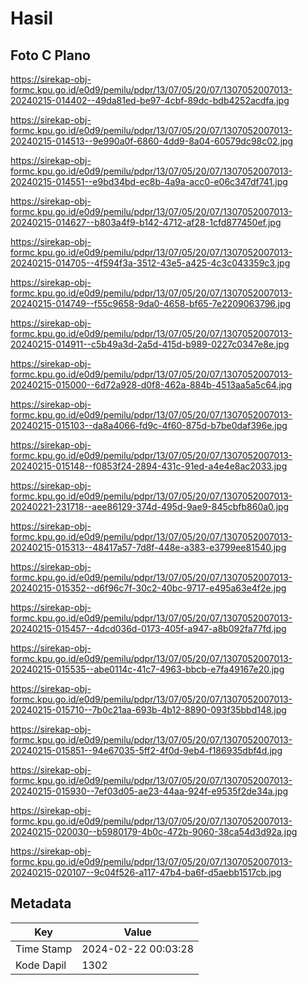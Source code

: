 # Hasil

## Foto C Plano

https://sirekap-obj-formc.kpu.go.id/e0d9/pemilu/pdpr/13/07/05/20/07/1307052007013-20240215-014402--49da81ed-be97-4cbf-89dc-bdb4252acdfa.jpg

https://sirekap-obj-formc.kpu.go.id/e0d9/pemilu/pdpr/13/07/05/20/07/1307052007013-20240215-014513--9e990a0f-6860-4dd9-8a04-60579dc98c02.jpg

https://sirekap-obj-formc.kpu.go.id/e0d9/pemilu/pdpr/13/07/05/20/07/1307052007013-20240215-014551--e9bd34bd-ec8b-4a9a-acc0-e06c347df741.jpg

https://sirekap-obj-formc.kpu.go.id/e0d9/pemilu/pdpr/13/07/05/20/07/1307052007013-20240215-014627--b803a4f9-b142-4712-af28-1cfd877450ef.jpg

https://sirekap-obj-formc.kpu.go.id/e0d9/pemilu/pdpr/13/07/05/20/07/1307052007013-20240215-014705--4f594f3a-3512-43e5-a425-4c3c043359c3.jpg

https://sirekap-obj-formc.kpu.go.id/e0d9/pemilu/pdpr/13/07/05/20/07/1307052007013-20240215-014749--f55c9658-9da0-4658-bf65-7e2209063796.jpg

https://sirekap-obj-formc.kpu.go.id/e0d9/pemilu/pdpr/13/07/05/20/07/1307052007013-20240215-014911--c5b49a3d-2a5d-415d-b989-0227c0347e8e.jpg

https://sirekap-obj-formc.kpu.go.id/e0d9/pemilu/pdpr/13/07/05/20/07/1307052007013-20240215-015000--6d72a928-d0f8-462a-884b-4513aa5a5c64.jpg

https://sirekap-obj-formc.kpu.go.id/e0d9/pemilu/pdpr/13/07/05/20/07/1307052007013-20240215-015103--da8a4066-fd9c-4f60-875d-b7be0daf396e.jpg

https://sirekap-obj-formc.kpu.go.id/e0d9/pemilu/pdpr/13/07/05/20/07/1307052007013-20240215-015148--f0853f24-2894-431c-91ed-a4e4e8ac2033.jpg

https://sirekap-obj-formc.kpu.go.id/e0d9/pemilu/pdpr/13/07/05/20/07/1307052007013-20240221-231718--aee86129-374d-495d-9ae9-845cbfb860a0.jpg

https://sirekap-obj-formc.kpu.go.id/e0d9/pemilu/pdpr/13/07/05/20/07/1307052007013-20240215-015313--48417a57-7d8f-448e-a383-e3799ee81540.jpg

https://sirekap-obj-formc.kpu.go.id/e0d9/pemilu/pdpr/13/07/05/20/07/1307052007013-20240215-015352--d6f96c7f-30c2-40bc-9717-e495a63e4f2e.jpg

https://sirekap-obj-formc.kpu.go.id/e0d9/pemilu/pdpr/13/07/05/20/07/1307052007013-20240215-015457--4dcd036d-0173-405f-a947-a8b092fa77fd.jpg

https://sirekap-obj-formc.kpu.go.id/e0d9/pemilu/pdpr/13/07/05/20/07/1307052007013-20240215-015535--abe0114c-41c7-4963-bbcb-e7fa49167e20.jpg

https://sirekap-obj-formc.kpu.go.id/e0d9/pemilu/pdpr/13/07/05/20/07/1307052007013-20240215-015710--7b0c21aa-693b-4b12-8890-093f35bbd148.jpg

https://sirekap-obj-formc.kpu.go.id/e0d9/pemilu/pdpr/13/07/05/20/07/1307052007013-20240215-015851--94e67035-5ff2-4f0d-9eb4-f186935dbf4d.jpg

https://sirekap-obj-formc.kpu.go.id/e0d9/pemilu/pdpr/13/07/05/20/07/1307052007013-20240215-015930--7ef03d05-ae23-44aa-924f-e9535f2de34a.jpg

https://sirekap-obj-formc.kpu.go.id/e0d9/pemilu/pdpr/13/07/05/20/07/1307052007013-20240215-020030--b5980179-4b0c-472b-9060-38ca54d3d92a.jpg

https://sirekap-obj-formc.kpu.go.id/e0d9/pemilu/pdpr/13/07/05/20/07/1307052007013-20240215-020107--9c04f526-a117-47b4-ba6f-d5aebb1517cb.jpg


## Metadata

| Key        | Value               |
| ---------- | ------------------- |
| Time Stamp | 2024-02-22 00:03:28 |
| Kode Dapil | 1302                |



